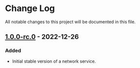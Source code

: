 # Change Log

All notable changes to this project will be documented in this file.

## [1.0.0-rc.0] - 2022-12-26

### Added
- Initial stable version of a network service.

[1.0.0-rc.0]: https://gitlab.com/tokend/nft-books/network-svc/tags/1.0.0-rc.0

